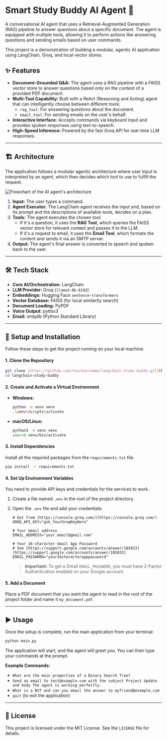 # Smart Study Buddy AI Agent 🤖

A conversational AI agent that uses a Retrieval-Augmented Generation (RAG) pipeline to answer questions about a specific document. The agent is equipped with multiple tools, allowing it to perform actions like answering questions and sending emails based on user commands.

This project is a demonstration of building a modular, agentic AI application using LangChain, Groq, and local vector stores.

## ✨ Features

-   **Document-Grounded Q&A:** The agent uses a RAG pipeline with a FAISS vector store to answer questions based *only* on the content of a provided PDF document.
-   **Multi-Tool Capability:** Built with a ReAct (Reasoning and Acting) agent that can intelligently choose between different tools:
    -   `rag_tool`: For answering questions about the document.
    -   `email_tool`: For sending emails on the user's behalf.
-   **Interactive Interface:** Accepts commands via keyboard input and provides spoken responses using text-to-speech.
-   **High-Speed Inference:** Powered by the fast Groq API for real-time LLM responses.

---

## 🏗️ Architecture

The application follows a modular agentic architecture where user input is interpreted by an agent, which then decides which tool to use to fulfill the request.

![Flowchart of the AI agent's architecture](https://i.imgur.com/8aZ2XyM.png)

1.  **Input:** The user types a command.
2.  **Agent Executor:** The LangChain agent receives the input and, based on its prompt and the descriptions of available tools, decides on a plan.
3.  **Tools:** The agent executes the chosen tool:
    -   If it's a question, it uses the **RAG Tool**, which queries the FAISS vector store for relevant context and passes it to the LLM.
    -   If it's a request to email, it uses the **Email Tool**, which formats the content and sends it via an SMTP server.
4.  **Output:** The agent's final answer is converted to speech and spoken back to the user.

---

## 🛠️ Tech Stack

-   **Core AI/Orchestration:** LangChain
-   **LLM Provider:** Groq (`llama3-8b-8192`)
-   **Embeddings:** Hugging Face `sentence-transformers`
-   **Vector Database:** FAISS (for local similarity search)
-   **Document Loading:** PyPDF
-   **Voice Output:** pyttsx3
-   **Email:** smtplib (Python Standard Library)

---

## 🚀 Setup and Installation

Follow these steps to get the project running on your local machine.

#### 1. Clone the Repository

```bash
git clone [https://github.com/YourUsername/langchain-study-buddy.git](https://github.com/YourUsername/langchain-study-buddy.git)
cd langchain-study-buddy
```

#### 2. Create and Activate a Virtual Environment

-   **Windows:**
    ```bash
    python -m venv venv
    .\venv\Scripts\activate
    ```
-   **macOS/Linux:**
    ```bash
    python3 -m venv venv
    source venv/bin/activate
    ```

#### 3. Install Dependencies

Install all the required packages from the `requirements.txt` file.

```bash
pip install -r requirements.txt
```

#### 4. Set Up Environment Variables

You need to provide API keys and credentials for the services to work.

1.  Create a file named `.env` in the root of the project directory.
2.  Open the `.env` file and add your credentials:

    ```env
    # Get from [https://console.groq.com/](https://console.groq.com/)
    GROQ_API_KEY="gsk_YourGroqKeyHere"

    # Your Gmail address
    EMAIL_ADDRESS="your.email@gmail.com"

    # Your 16-character Gmail App Password
    # See [https://support.google.com/accounts/answer/185833](https://support.google.com/accounts/answer/185833)
    EMAIL_PASSWORD="your16characterapppassword"
    ```

    > **Important:** To get a Gmail `EMAIL_PASSWORD`, you must have 2-Factor Authentication enabled on your Google account.

#### 5. Add a Document

Place a PDF document that you want the agent to read in the root of the project folder and name it `my_document.pdf`.

---

## ▶️ Usage

Once the setup is complete, run the main application from your terminal:

```bash
python main.py
```

The application will start, and the agent will greet you. You can then type your commands at the prompt.

**Example Commands:**

-   `What are the main properties of a Binary Search Tree?`
-   `Send an email to test@example.com with the subject Project Update and body The agent is working perfectly.`
-   `What is a BST and can you email the answer to myfriend@example.com`
-   `quit` (to exit the application)

---

## 📄 License

This project is licensed under the MIT License. See the `LICENSE` file for details.
